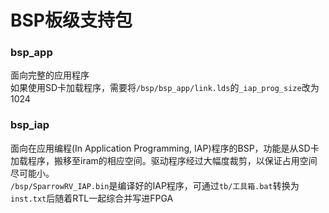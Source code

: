 # BSP板级支持包

### bsp_app
面向完整的应用程序  
如果使用SD卡加载程序，需要将`/bsp/bsp_app/link.lds`的`_iap_prog_size`改为1024

### bsp_iap
面向在应用编程(In Application Programming, IAP)程序的BSP，功能是从SD卡加载程序，搬移至iram的相应空间。驱动程序经过大幅度裁剪，以保证占用空间尽可能小。  
`/bsp/SparrowRV_IAP.bin`是编译好的IAP程序，可通过`tb/工具箱.bat`转换为`inst.txt`后随着RTL一起综合并写进FPGA  